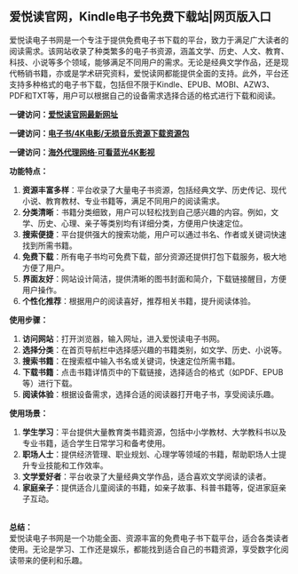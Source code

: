 <h2>爱悦读官网，Kindle电子书免费下载站|网页版入口</h2>
<p>爱悦读电子书网是一个专注于提供免费电子书下载的平台，致力于满足广大读者的阅读需求。该网站收录了种类繁多的电子书资源，涵盖文学、历史、人文、教育、科技、小说等多个领域，能够满足不同用户的需求。无论是经典文学作品，还是现代畅销书籍，亦或是学术研究资料，爱悦读网都能提供全面的支持。此外，平台还支持多种格式的电子书下载，包括但不限于Kindle、EPUB、MOBI、AZW3、PDF和TXT等，用户可以根据自己的设备需求选择合适的格式进行下载和阅读。</p>
<p><strong>一键访问：</strong><a href="https://www.imi123.cn/sites/705.html" target="_blank"><strong>爱悦读官网最新网址</strong></a></p>
<p><strong>一键访问：</strong><a href="https://wangpanziyuan.pages.dev/" target="_blank"><strong>电子书/4K电影/无损音乐资源下载资源包</strong></a></p>
<p><strong>一键访问：</strong><a href="http://ip.harmonylink.net/share/e82025" target="_blank"><strong>海外代理网络·可看蓝光4K影视</strong></a></p>
<p><strong>功能特点：</strong></p>
<ol>
  <li><strong>资源丰富多样</strong>：平台收录了大量电子书资源，包括经典文学、历史传记、现代小说、教育教材、专业书籍等，满足不同用户的阅读需求。</li>
  <li><strong>分类清晰</strong>：书籍分类细致，用户可以轻松找到自己感兴趣的内容。例如，文学、历史、心理、亲子等类别均有详细分类，方便用户快速定位。</li>
  <li><strong>搜索便捷</strong>：平台提供强大的搜索功能，用户可以通过书名、作者或关键词快速找到所需书籍。</li>
  <li><strong>免费下载</strong>：所有电子书均可免费下载，部分资源还提供打包下载服务，极大地方便了用户。</li>
  <li><strong>界面友好</strong>：网站设计简洁，提供清晰的图书封面和简介，下载链接醒目，方便用户操作。</li>
  <li><strong>个性化推荐</strong>：根据用户的阅读喜好，推荐相关书籍，提升阅读体验。</li>
</ol>
<p><strong>使用步骤：</strong></p>
<ol>
  <li><strong>访问网站</strong>：打开浏览器，输入网址，进入爱悦读电子书网。</li>
  <li><strong>选择分类</strong>：在首页导航栏中选择感兴趣的书籍类别，如文学、历史、小说等。</li>
  <li><strong>搜索书籍</strong>：在搜索框中输入书名或关键词，快速定位所需书籍。</li>
  <li><strong>下载书籍</strong>：点击书籍详情页中的下载链接，选择适合的格式（如PDF、EPUB等）进行下载。</li>
  <li><strong>阅读体验</strong>：根据设备需求，选择合适的阅读器打开电子书，享受阅读乐趣。</li>
</ol>
<p><strong>使用场景：</strong></p>
<ol>
  <li><strong>学生学习</strong>：平台提供大量教育类书籍资源，包括中小学教材、大学教科书以及专业书籍，适合学生日常学习和备考使用。</li>
  <li><strong>职场人士</strong>：提供经济管理、职业规划、心理学等领域的书籍，帮助职场人士提升专业技能和工作效率。</li>
  <li><strong>文学爱好者</strong>：平台收录了大量经典文学作品，适合喜欢文学阅读的读者。</li>
  <li><strong>家庭亲子</strong>：提供适合儿童阅读的书籍，如亲子故事、科普书籍等，促进家庭亲子互动。<br>&nbsp;</li>
</ol>
<p><strong>总结：</strong><br>爱悦读电子书网是一个功能全面、资源丰富的免费电子书下载平台，适合各类读者使用。无论是学习、工作还是娱乐，都能找到适合自己的书籍资源，享受数字化阅读带来的便利和乐趣。</p>
<p>&nbsp;</p>
<p>&nbsp;</p>
<p><br>&nbsp;</p>
